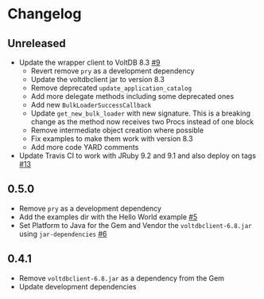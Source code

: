 # Changelog

## Unreleased

- Update the wrapper client to VoltDB 8.3
  [#9](https://github.com/full360/voltdb-client-jruby/pull/9)
  - Revert remove `pry` as a development dependency
  - Update the voltdbclient jar to version 8.3
  - Remove deprecated `update_application_catalog`
  - Add more delegate methods including some deprecated ones
  - Add new `BulkLoaderSuccessCallback`
  - Update `get_new_bulk_loader` with new signature. This is a breaking change as
    the method now receives two Procs instead of one block
  - Remove intermediate object creation where possible
  - Fix examples to make them work with version 8.3
  - Add more code YARD comments
- Update Travis CI to work with JRuby 9.2 and 9.1 and also deploy on tags
  [#13](https://github.com/full360/voltdb-client-jruby/pull/13)

## 0.5.0

- Remove `pry` as a development dependency
- Add the examples dir with the Hello World example
  [#5](https://github.com/full360/voltdb-client-jruby/pull/5)
- Set Platform to Java for the Gem and Vendor the `voltdbclient-6.8.jar` using
  `jar-dependencies` [#6](https://github.com/full360/voltdb-client-jruby/pull/6)

## 0.4.1

- Remove `voltdbclient-6.8.jar` as a dependency from the Gem
- Update development dependencies
